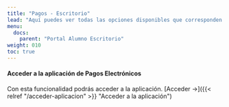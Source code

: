 ```yaml
---
title: "Pagos - Escritorio"
lead: "Aquí puedes ver todas las opciones disponibles que corresponden a pagos."
menu:
  docs:
    parent: "Portal Alumno Escritorio"
weight: 010
toc: true
---
```


#### Acceder a la aplicación de Pagos Electrónicos

Con esta funcionalidad podrás acceder a la aplicación. [Acceder →]({{< relref "/acceder-aplicacion" >}} "Acceder a la aplicación")
